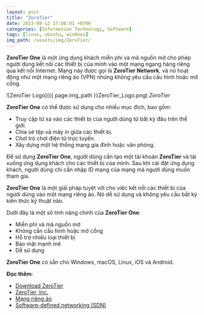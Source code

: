 ```yaml
---
layout: post
title: "ZeroTier"
date: 2023-09-12 17:08:01 +0700
categories: [Information Technology, Software]
tags: [linux, ubuntu, windows]
img_path: /assets/img/ZeroTier/
---
```


**ZeroTier One** là một ứng dụng khách miễn phí và mã nguồn mở cho phép người dùng kết nối các thiết bị của mình vào một mạng ngang hàng riêng qua kết nối Internet. Mạng này được gọi là **ZeroTier Network**, và nó hoạt động như một mạng riêng ảo (VPN) nhưng không yêu cầu cấu hình hoặc mở cổng.

![ZeroTier Logo]({{ page.img_path }}ZeroTier_Logo.png)
_ZeroTier_

**ZeroTier One** có thể được sử dụng cho nhiều mục đích, bao gồm:
- Truy cập từ xa vào các thiết bị của người dùng từ bất kỳ đâu trên thế giới.
- Chia sẻ tệp và máy in giữa các thiết bị.
- Chơi trò chơi điện tử trực tuyến.
- Xây dựng một hệ thống mạng gia đình hoặc văn phòng.

Để sử dụng **ZeroTier One**, người dùng cần tạo một tài khoản **ZeroTier** và tải xuống ứng dụng khách cho các thiết bị của mình. Sau khi cài đặt ứng dụng khách, người dùng chỉ cần nhập ID mạng của mạng mà người dùng muốn tham gia.

**ZeroTier One** là một giải pháp tuyệt vời cho việc kết nối các thiết bị của người dùng vào một mạng riêng ảo. Nó dễ sử dụng và không yêu cầu bất kỳ kiến thức kỹ thuật nào.

Dưới đây là một số tính năng chính của **ZeroTier One**:
- Miễn phí và mã nguồn mở
- Không cần cấu hình hoặc mở cổng
- Hỗ trợ nhiều loại thiết bị
- Bảo mật mạnh mẽ
- Dễ sử dụng

**ZeroTier One** có sẵn cho Windows, macOS, Linux, iOS và Android.


**Đọc thêm**:
- [Download ZeroTier](https://www.zerotier.com/download/)
- [ZeroTier, Inc.](https://github.com/zerotier)
- [Mạng riêng ảo](https://vi.wikipedia.org/wiki/M%E1%BA%A1ng_ri%C3%AAng_%E1%BA%A3o)
- [Software-defined networking (SDN)](https://en.wikipedia.org/wiki/Software-defined_networking)
